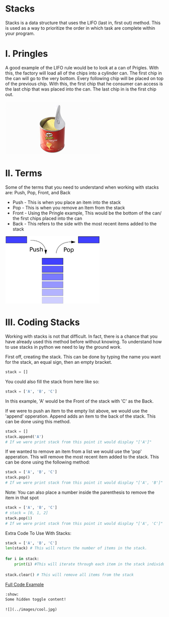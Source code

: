 # Stacks
Stacks is a data structure that uses the LIFO (last in, first out) method. This is used as a way to prioritize the order in which task are complete within your program. 

# I. Pringles
A good example of the LIFO rule would be to look at a can of Prigles. With this, the factory will load all of the chips into a cylinder can. The first chip in the can will go to the very bottom. Every following chip will be placed on top of the previous chip. With this, the first chip that he consumer can access is the last chip that was placed into the can. The last chip in is the first chip out. 

<img src="pringles.jpeg" alt="pringles" width="300" />

# II. Terms
Some of the terms that you need to understand when working with stacks are: Push, Pop, Front, and Back

* Push - This is when you place an item into the stack
* Pop - This is when you remove an Item from the stack
* Front - Using the Pringle example, This would be the bottom of the can/ the first chips placed into the can
* Back - This refers to the side with the most recent items added to the stack

<img src="terms.jpeg" alt="terms" width= "300"/>

# III. Coding Stacks
Working with stacks is not that difficult. In fact, there is a chance that you have already used this method before without knowing. To understand how to use stacks in python we need to lay the ground work. 

First off, creating the stack. This can be done by typing the name you want for the stack, an equal sign, then an empty bracket.
``` python
stack = []
```
You could also fill the stack from here like so:
``` python
stack = ['A', 'B', 'C']
```
In this example, 'A' would be the Front of the stack with 'C' as the Back.

If we were to push an item to the empty list above, we would use the 'append' opperation. Append adds an item to the back of the stack. This can be done using this method.
``` python
stack = []
stack.append('A')
# If we were print stack from this point it would display "['A']"
```
If we wanted to remove an item from a list we would use the 'pop' apperation. This will remove the most recent item added to the stack. This can be done using the following method:
``` python
stack = ['A', 'B', 'C']
stack.pop()
# If we were print stack from this point it would display "['A', 'B']"
```
Note: You can also place a number inside the parenthesis to remove the item in that spot
``` python
stack = ['A', 'B', 'C']
# stack = [0, 1, 2]
stack.pop(1)
# If we were print stack from this point it would display "['A', 'C']"
```

Extra Code To Use With Stacks:
``` python
stack = ['A', 'B', 'C']
len(stack) # This will return the number of items in the stack.

for i in stack: 
    print(i) #This will iterate through each item in the stack individually 

stack.clear() # This will remove all items from the stack
```

[Full Code Example](stacks.py)

```{toggle} Click the button to reveal!
:show:
Some hidden toggle content!

![](../images/cool.jpg)
```